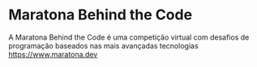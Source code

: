 # Maratona Behind the Code
A Maratona Behind the Code é uma competição virtual com desafios de programação baseados nas mais avançadas tecnologias
https://www.maratona.dev
